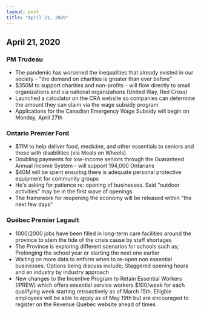 ```yaml
---
layout: post
title: "April 21, 2020"
---
```


## April 21, 2020

### PM Trudeau

* The pandemic has worsened the inequalities that already existed in our society - "the demand on charities is greater than ever before"
* $350M to support charities and non-profits - will flow directly to small organizations and via national organizations (United Way, Red Cross)
* Launched a calculator on the CRA website so companies can determine the amount they can claim via the wage subsidy program
* Applications for the Canadian Emergency Wage Subsidy will begin on Monday, April 27th

### Ontario Premier Ford

* $11M to help deliver food, medicine, and other essentials to seniors and those with disabilities (via Meals on Wheels)
* Doubling payments for low-income seniors through the Guaranteed Annual Income System - will support 194,000 Ontarians
* $40M will be spent ensuring there is adequate personal protective equipment for community groups
* He's asking for patience re: opening of businesses. Said "outdoor activities" may be in the first wave of openings
* The framework for reopening the economy will be released within "the next few days"

### Québec Premier Legault

* 1000/2000 jobs have been filled in long-term care facilities around the province to stem the tide of the crisis cause by staff shortages
* The Province is exploring different scenarios for schools such as; Prolonging the school year or starting the next one earlier
* Waiting on more data to enform when to re-open non essential businesses. Options being discuss include; Staggered opening hours and an industry by industry approach
* New changes to the Incentive Program to Retain Essential Workers (IPREW) which offers essential service workers $100/week  for each qualifying week starting retroactively as of March 15th. Elligble employees will be able to apply as of May 19th but are encouraged to register on the Revenue Quebec website ahead of times
